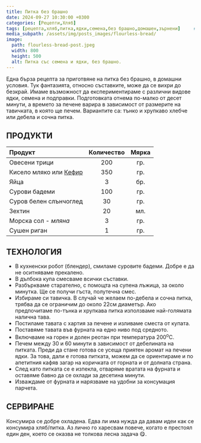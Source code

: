 ```yaml
---
title: Питка без брашно
date: 2024-09-27 10:30:00 +0300
categories: [Рецепти,Хляб]
tags: [рецепта,хляб,питка,ядки,семена,без брашно,домашен,зърнени]     # TAG names should always be lowercase
media_subpath: /assets/img/posts_images/flourless-bread/
image:
  path: flourless-bread-post.jpeg
  width: 800
  height: 500
  alt: Питка със семена и ядки, без брашно.
---
```


Една бърза рецепта за приготвяне на питка без брашно, в домашни условия. Тук фантазията, относно съставките, може да се вихри до безкрай. Имаме възможност да експериментираме с различни видове ядки, семена и подправки. Подготовката отнема по-малко от десет минути, а времето за печене варира в зависимост от размерите на тавичката, в която ще печем. Вариантите са: тънко и хрупкаво хлебче или дебела и сочна питка.

## **ПРОДУКТИ**

| Продукт                    |Количество  |Мярка   |
|:---------------------------|:----------:|:------:|
|Овесени трици               |200         |гр.     |
|Кисело мляко или [Кефир](https://dedomaco.github.io/posts/%D0%9A%D0%B5%D1%84%D0%B8%D1%80/) |350         |гр.     |
|Яйца                        |3           |бр.     |
|Сурови бадеми               |100         |гр.     |
|Суров белен слънчоглед      |30          |гр.     |
|Зехтин                      |20          |мл.     |
|Морска сол - *мляна*        |3           |гр.     |
|Сушен риган                 |1           |гр.     |

## **ТЕХНОЛОГИЯ**

- В кухненски робот (блендер), смиламе суровите бадеми. Добре е да не оситняваме прекалено.
- В дълбока купа смесваме всички съставки.
- Разбъркваме старателно, с помощта на супена лъжица, за около минутка. Ще се получи гъста, полутечна смес.
- Избираме си тавичка. В случай че желаем по-дебела и сочна питка, трябва да се ограничим до около 22см диаметър. Ако предпочитаме по-тънка и хрупкава питка използваме най-голямата налична тава.
- Постиламе тавата с хартия за печене и изливаме сместа от купата.
- Поставяме тавата във фурната на едно ниво под средното.
- Включваме на горен и долен реотан при температура 200<sup>o</sup>C.
- Печем между 30 и 60 минути в зависимост от дебелината на питката. Преди да стане готова се усеща приятен аромат на печени ядки. За това, дали е готова питката, можем да се ориентираме и по апетитния кафяв загар на коричката от горната и от долната страна.
- След като питката се е изпекла, отваряме вратата на фурната и оставяме бавно да се охлади за десетина минути.
- Изваждаме от фурната и нарязваме на удобни за консумация парчета.

## **СЕРВИРАНЕ**

Консумира се добре охладена. Едва ли има нужда да давам идеи как се консумира хляб/питка. Аз лично го харесвам повече, когато е престоял един ден, което се оказва не толкова лесна задача 😋.
